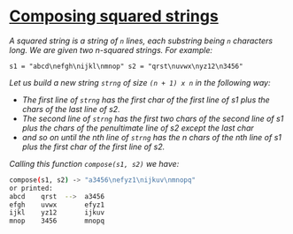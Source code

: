 #     [Composing squared strings](https://www.codewars.com/kata/56f253dd75e340ff670002ac)
  
*A squared string is a string of ```n``` lines, each substring being ```n``` characters long. We are given two n-squared strings. For example:*

```s1 = "abcd\nefgh\nijkl\nmnop" s2 = "qrst\nuvwx\nyz12\n3456"```

*Let us build a new string ```strng``` of size ```(n + 1) x n``` in the following way:*

 - *The first line of ```strng``` has the first char of the first line of s1 plus the chars of the last line of s2.*
 - *The second line of ```strng``` has the first two chars of the second line of s1 plus the chars of the penultimate line of s2 except the last char*
 - *and so on until the nth line of ```strng``` has the n chars of the nth line of s1 plus the first char of the first line of s2.*

*Calling this function ```compose(s1, s2)``` we have:*
```sh
compose(s1, s2) -> "a3456\nefyz1\nijkuv\nmnopq"
or printed:
abcd    qrst  -->  a3456
efgh    uvwx       efyz1
ijkl    yz12       ijkuv
mnop    3456       mnopq
```